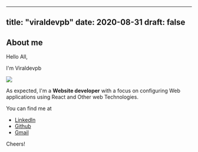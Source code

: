 
---
title: "viraldevpb"
date: 2020-08-31
draft: false
---

## About me
Hello All,

I'm Viraldevpb

<img src="https://avatars2.githubusercontent.com/u/66899360?s=400&u=62afd80d52fe0879dff7af35121e81dab7222ef5&v=4"/>

As expected, I'm a **Website developer** with a focus on configuring Web applications using React and Other web Technologies.

You can find me at

 - [LinkedIn](https://www.linkedin.com/in/prathamesh-borse-33185017a/)
 - [Github](https://github.com/viraldevpb)
 - [Gmail](mailto:prathameshborse.official@gmail.com)

Cheers!
